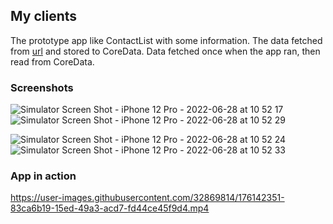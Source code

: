 ## My clients

The prototype app like ContactList with some information.
The data fetched from [url](https://www.hackingwithswift.com/samples/friendface.json) and stored to CoreData.
Data fetched once when the app ran, then read from CoreData.

### Screenshots

![Simulator Screen Shot - iPhone 12 Pro - 2022-06-28 at 10 52 17](https://user-images.githubusercontent.com/32869814/176115518-82fc5c19-79f9-485b-acad-aeb279909dd2.png)
![Simulator Screen Shot - iPhone 12 Pro - 2022-06-28 at 10 52 29](https://user-images.githubusercontent.com/32869814/176115509-dbc286cb-4cd2-4ca6-86d3-54db2b16fb23.png)

![Simulator Screen Shot - iPhone 12 Pro - 2022-06-28 at 10 52 24](https://user-images.githubusercontent.com/32869814/176115513-792dd1fa-f92c-452f-9adc-68f98818d459.png)
![Simulator Screen Shot - iPhone 12 Pro - 2022-06-28 at 10 52 33](https://user-images.githubusercontent.com/32869814/176115523-6ab58b61-70fe-4f02-b137-a4feb30fff1f.png)

### App  in action


https://user-images.githubusercontent.com/32869814/176142351-83ca6b19-15ed-49a3-acd7-fd44ce45f9d4.mp4



